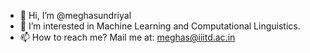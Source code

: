 - 👋 Hi, I’m @meghasundriyal
- 👀 I’m interested in Machine Learning and Computational Linguistics. 
- 📫 How to reach me? Mail me at: meghas@iiitd.ac.in

<!---
meghasundriyal/meghasundriyal is a ✨ special ✨ repository because its `README.md` (this file) appears on your GitHub profile.
You can click the Preview link to take a look at your changes.
--->
